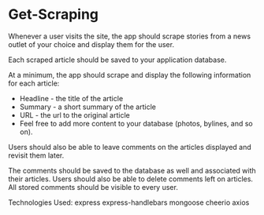 # Get-Scraping

Whenever a user visits the site, the app should scrape stories from a news outlet of your choice and display them for the user. 

Each scraped article should be saved to your application database. 

At a minimum, the app should scrape and display the following information for each article:   
* Headline - the title of the article   
* Summary - a short summary of the article   
* URL - the url to the original article   
* Feel free to add more content to your database (photos, bylines, and so on).  

Users should also be able to leave comments on the articles displayed and revisit them later. 

The comments should be saved to the database as well and associated with their articles. Users should also be able to delete comments left on articles. All stored comments should be visible to every user.


Technologies Used:
express
express-handlebars
mongoose
cheerio
axios
